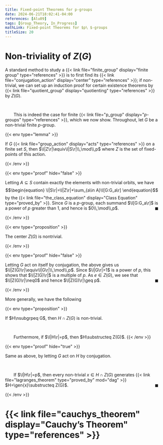 ```yaml
---
title: Fixed-point Theorems for p-groups
date: 2024-06-21T18:02:41-04:00
references: [Alu09]
tags: [Group_Theory, In_Progress]
mathLink: Fixed-point Theorems for $p\ $-groups
titleSize: 20
---
```


# Non-triviality of $Z(G)$

A standard method to study a {{< link file="finite_group" display="finite group" type="references" >}} is to first find its {{< link file="conjugation_action" display="center" type="references" >}}; if non-trivial, we can set up an induction proof for certain existence theorems by {{< link file="quotient_group" display="quotienting" type="references" >}} by $Z(G)$.

<br>

&emsp;&emsp;This is indeed the case for finite {{< link file="p_group" display="$p$-groups" type="references" >}}, which we now show. Throughout, let $G$ be a non-trivial finite $p$-group.

{{< env type="lemma" >}}

If $G$ {{< link file="group_action" display="acts" type="references" >}} on a finite set $S$, then $\l|Z\r|\equiv\l|S\r|\\,\mod\\,p$ where $Z$ is the set of fixed-points of this action.

{{< /env >}}

{{< env type="proof" hide="false" >}}

Letting $A\subseteq S$ contain exactly the elements with non-trivial orbits, we have
$$\begin{equation}
    \l|S\r|=\l|Z\r|+\sum_{a\in A}\l[G:G_a\r]
\end{equation}$$
by the {{< link file="the_class_equation" display="Class Equation" type="proved_by" >}}. Since $G$ is a $p$-group, each summand $\l[G:G_a\r]$ is a power of $p$ greater than $1$, and hence is $0\\,\mod\\,p$.<span style="float:right;">$\blacksquare$</span>

{{< /env >}}

{{< env type="proposition" >}}

The center $Z(G)$ is nontrivial.

{{< /env >}}

{{< env type="proof" hide="false" >}}

Letting $G$ act on itself by conjugation, the above gives us $\l|Z(G)\r|\equiv\l|G\r|\\,\mod\\,p$. Since $\l|G\r|>1$ is a power of $p$, this shows that $\l|Z(G)\r|$ is a multiple of $p$. As $e\in Z(G)$, we see that $\l|Z(G)\r|\neq0$ and hence $\l|Z(G)\r|\geq p$.<span style="float:right;">$\blacksquare$</span>

{{< /env >}}

<div class="space"></div>

More generally, we have the following

{{< env type="proposition" >}}

If $H\nsubgrpeq G$, then $H\cap Z(G)$ is non-trivial.

<br>

&emsp;&emsp;Furthermore, if $\l|H\r|=p$, then $H\substructeq Z(G)$.
{{< /env >}}

{{< env type="proof" hide="true" >}}

Same as above, by letting $G$ act on $H$ by conjugation.

<br>

&emsp;&emsp;If $\l|H\r|=p$, then every non-trivial $x\in H\cap Z(G)$ generates {{< link file="lagranges_theorem" type="proved_by" mod="dag" >}} $H=\gen{x}\substructeq Z(G)$.<span style="float:right;">$\blacksquare$</span>

{{< /env >}}

# {{< link file="cauchys_theorem" display="Cauchy’s Theorem" type="references" >}}
